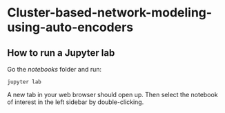 # Cluster-based-network-modeling-using-auto-encoders

## How to run a Jupyter lab

Go the *notebooks* folder and run:

```
jupyter lab
```
A new tab in your web browser should open up. Then select the notebook of interest in the left sidebar by double-clicking.